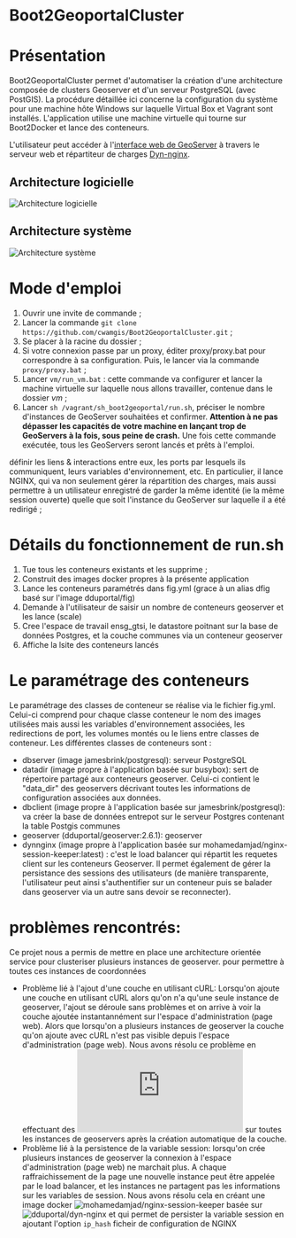 Boot2GeoportalCluster
=====================

# Présentation

Boot2GeoportalCluster permet d'automatiser la création d'une architecture composée de clusters Geoserver et d'un serveur PostgreSQL (avec PostGIS).
La procédure détaillée ici concerne la configuration du système pour une machine hôte Windows sur laquelle Virtual Box et Vagrant sont installés.
L'application utilise une machine virtuelle qui tourne sur Boot2Docker et lance des conteneurs.

L'utilisateur peut accéder à l'[interface web de GeoServer](http://127.0.0.1:8080/geoserver) à travers le serveur web et répartiteur de charges [Dyn-nginx](https://registry.hub.docker.com/u/dduportal/dyn-nginx/).

## Architecture logicielle

![Architecture logicielle](https://github.com/cwamgis/Boot2GeoportalCluster/blob/master/images/architecture_logiciel.png)

## Architecture système

![Architecture système](https://github.com/cwamgis/Boot2GeoportalCluster/blob/master/images/boot2dockercluster2.jpg)

# Mode d'emploi

1. Ouvrir une invite de commande ;
2. Lancer la commande ```git clone https://github.com/cwamgis/Boot2GeoportalCluster.git``` ;
3. Se placer à la racine du dossier ;
4. Si votre connexion passe par un proxy, éditer proxy/proxy.bat pour correspondre à sa configuration. Puis, le lancer via la commande ```proxy/proxy.bat``` ;
5. Lancer ```vm/run_vm.bat``` : cette commande va configurer et lancer la machine virtuelle sur laquelle nous allons travailler, contenue dans le dossier *vm* ;
6. Lancer ```sh /vagrant/sh_boot2geoportal/run.sh```, préciser le nombre d'instances de GeoServer souhaitées et confirmer. **Attention à ne pas dépasser les capacités de votre machine en lançant trop de GeoServers à la fois, sous peine de crash.** Une fois cette commande exécutée, tous les GeoServers seront lancés et prêts à l'emploi.



définir les liens & interactions entre eux, les ports par lesquels ils communiquent, leurs variables d'environnement, etc. En particulier, il lance NGINX, qui va non seulement gérer la répartition des charges, mais aussi permettre à un utilisateur enregistré de garder la même identité (ie la même session ouverte) quelle que soit l'instance du GeoServer sur laquelle il a été redirigé ;

# Détails du fonctionnement de run.sh

1. Tue tous les conteneurs existants et les supprime ;
2. Construit des images docker propres à la présente application
3. Lance les conteneurs paramétrés dans fig.yml (grace à un alias dfig basé sur l'image dduportal/fig)
4. Demande à l'utilisateur de saisir un nombre de conteneurs geoserver et les lance (scale)
5. Cree l'espace de travail ensg_gtsi, le datastore poitnant sur la base de données Postgres, et la couche communes via un conteneur geoserver
5. Affiche la lsite des conteneurs lancés

# Le paramétrage des conteneurs

Le paramétrage des classes de conteneur se réalise via le fichier fig.yml.
Celui-ci comprend pour chaque classe conteneur le nom des images utilisées mais aussi les variables d'environnement associées, les redirections de port, les volumes montés ou le liens entre classes de conteneur.
Les différentes classes de conteneurs sont : 
  * dbserver (image jamesbrink/postgresql): serveur PostgreSQL
  * datadir (image propre à l'application basée sur busybox): sert de répertoire partagé aux conteneurs geoserver. Celui-ci contient le "data_dir" des geoservers décrivant toutes les informations de configuration associées aux données.
  * dbclient  (image propre à l'application basée sur jamesbrink/postgresql): va créer la base de données entrepot sur le serveur Postgres contenant la table Postgis communes
  * geoserver (dduportal/geoserver:2.6.1): geoserver
  * dynnginx (image propre à l'application basée sur mohamedamjad/nginx-session-keeper:latest) : c'est le load balancer qui répartit les requetes client sur les conteneurs Geoserver. Il permet également de gérer la persistance des sessions des utilisateurs (de manière transparente, l'utilisateur peut ainsi s'authentifier sur un conteneur puis se balader dans geoserver via un autre sans devoir se reconnecter).
  
# problèmes rencontrés:
Ce projet nous a permis de mettre en place une architecture orientée service pour clusteriser plusieurs instances de geoserver. pour permettre à toutes ces instances de coordonnées 
 * Problème lié à l'ajout d'une couche en utilisant cURL: Lorsqu'on ajoute une couche en utilisant cURL alors qu'on n'a qu'une seule instance de geoserver, l'ajout se déroule sans problèmes et on arrive à voir la couche ajoutée instantannément sur l'espace d'administration (page web). Alors que lorsqu'on a plusieurs instances de geoserver la couche qu'on ajoute avec cURL n'est pas visible depuis l'espace d'administration (page web). Nous avons résolu ce problème en effectuant des ![reload](http://docs.geoserver.org/stable/en/user/rest/examples/curl.html) sur toutes les instances de geoservers après la création automatique de la couche.
 * Problème lié à la persistence de la variable session: lorsqu'on crée plusieurs instances de geoserver la connexion à l'espace d'administration (page web) ne marchait plus. A chaque raffraichissement de la page une nouvelle instance peut être appelée par le load balancer, et les instances ne partagent pas les informations sur les variables de session. Nous avons résolu cela en créant une image docker ![mohamedamjad/nginx-session-keeper](https://registry.hub.docker.com/u/mohamedamjad/nginx-session-keeper/) basée sur ![dduportal/dyn-nginx](https://github.com/dduportal/wp-docker/tree/master/dockerfiles/dyn-nginx) et qui permet de persister la variable session en ajoutant l'option `ip_hash` ficheir de configuration de NGINX
